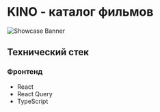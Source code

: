 <h1>KINO - каталог фильмов</h1>

![Showcase Banner](https://i.imgur.com/HnOj9yK.png)

<h2>Технический стек</h2>

<h3>Фронтенд</h3>

<ul>
	<li>React</li>
	<li>React Query</li>
	<li>TypeScript</li>
</ul>
